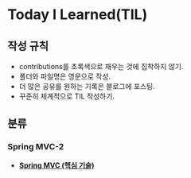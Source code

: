 # Today I Learned(TIL)

## 작성 규칙
- contributions를 초록색으로 채우는 것에 집착하지 않기.
- 폴더와 파일명은 영문으로 작성.
- 더 많은 공유를 원하는 기록은 블로그에 포스팅.
- 꾸준히 체계적으로 TIL 작성하기. 

## 분류

### Spring MVC-2

- [**Spring MVC (핵심 기술)**](https://github.com/YeongJae0114/TIL/blob/main/Spring-MVC/README.md)
 






